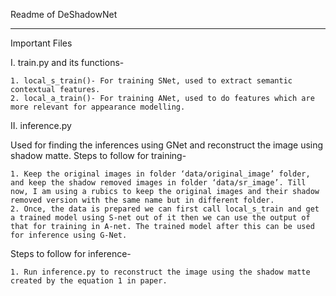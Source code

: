 Readme of DeShadowNet

___________________________________

Important Files

I. train.py and its functions-
	
	1. local_s_train()- For training SNet, used to extract semantic contextual features.
	2. local_a_train()- For training ANet, used to do features which are more relevant for appearance modelling.

II. inference.py

Used for finding the inferences using GNet and reconstruct the image using shadow matte.
Steps to follow for training- 
	
	1. Keep the original images in folder ‘data/original_image’ folder, and keep the shadow removed images in folder ‘data/sr_image’. Till now, I am using a rubics to keep the original images and their shadow removed version with the same name but in different folder.
	2. Once, the data is prepared we can first call local_s_train and get a trained model using S-net out of it then we can use the output of that for training in A-net. The trained model after this can be used for inference using G-Net.

Steps to follow for inference-
	
	1. Run inference.py to reconstruct the image using the shadow matte created by the equation 1 in paper.
